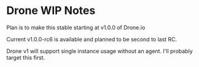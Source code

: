 # Drone WIP Notes

Plan is to make this stable starting at v1.0.0 of Drone.io

Current v1.0.0-rc6 is available and planned to be second to last RC.

Drone v1 will support single instance usage without an agent. I'll probably target this first.